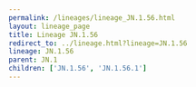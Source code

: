 ```yaml
---
permalink: /lineages/lineage_JN.1.56.html
layout: lineage_page
title: Lineage JN.1.56
redirect_to: ../lineage.html?lineage=JN.1.56
lineage: JN.1.56
parent: JN.1
children: ['JN.1.56', 'JN.1.56.1']
---
```

